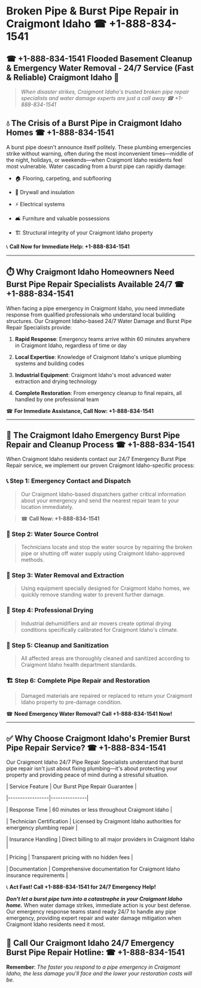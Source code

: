 # Broken Pipe & Burst Pipe Repair in Craigmont Idaho ☎ +1-888-834-1541  
## ☎ +1-888-834-1541 Flooded Basement Cleanup & Emergency Water Removal - 24/7 Service (Fast & Reliable) Craigmont Idaho 🚨  

> *When disaster strikes, Craigmont Idaho's trusted broken pipe repair specialists and water damage experts are just a call away ☎ +1-888-834-1541*  

## 💧 The Crisis of a Burst Pipe in Craigmont Idaho Homes ☎ +1-888-834-1541  

A burst pipe doesn't announce itself politely. These plumbing emergencies strike without warning, often during the most inconvenient times—middle of the night, holidays, or weekends—when Craigmont Idaho residents feel most vulnerable. Water cascading from a burst pipe can rapidly damage:  

* 🏠 Flooring, carpeting, and subflooring  
* 🧱 Drywall and insulation  
* ⚡ Electrical systems  
* 🛋️ Furniture and valuable possessions  
* 🏗️ Structural integrity of your Craigmont Idaho property  

📞 **Call Now for Immediate Help: +1-888-834-1541**  

---  

## ⏱️ Why Craigmont Idaho Homeowners Need Burst Pipe Repair Specialists Available 24/7 ☎ +1-888-834-1541  

When facing a pipe emergency in Craigmont Idaho, you need immediate response from qualified professionals who understand local building structures. Our Craigmont Idaho-based 24/7 Water Damage and Burst Pipe Repair Specialists provide:  

1. **Rapid Response**: Emergency teams arrive within 60 minutes anywhere in Craigmont Idaho, regardless of time or day  
2. **Local Expertise**: Knowledge of Craigmont Idaho's unique plumbing systems and building codes  
3. **Industrial Equipment**: Craigmont Idaho's most advanced water extraction and drying technology  
4. **Complete Restoration**: From emergency cleanup to final repairs, all handled by one professional team  

☎ **For Immediate Assistance, Call Now: +1-888-834-1541**  

---  

## 🔧 The Craigmont Idaho Emergency Burst Pipe Repair and Cleanup Process ☎ +1-888-834-1541  

When Craigmont Idaho residents contact our 24/7 Emergency Burst Pipe Repair service, we implement our proven Craigmont Idaho-specific process:  

### 📞 Step 1: Emergency Contact and Dispatch  
> Our Craigmont Idaho-based dispatchers gather critical information about your emergency and send the nearest repair team to your location immediately.  
> ☎ **Call Now: +1-888-834-1541**  

### 🚿 Step 2: Water Source Control  
> Technicians locate and stop the water source by repairing the broken pipe or shutting off water supply using Craigmont Idaho-approved methods.  

### 🌊 Step 3: Water Removal and Extraction  
> Using equipment specially designed for Craigmont Idaho homes, we quickly remove standing water to prevent further damage.  

### 💨 Step 4: Professional Drying  
> Industrial dehumidifiers and air movers create optimal drying conditions specifically calibrated for Craigmont Idaho's climate.  

### 🧼 Step 5: Cleanup and Sanitization  
> All affected areas are thoroughly cleaned and sanitized according to Craigmont Idaho health department standards.  

### 🏗️ Step 6: Complete Pipe Repair and Restoration  
> Damaged materials are repaired or replaced to return your Craigmont Idaho property to pre-damage condition.  

☎ **Need Emergency Water Removal? Call +1-888-834-1541 Now!**  

---  

## ✅ Why Choose Craigmont Idaho's Premier Burst Pipe Repair Service? ☎ +1-888-834-1541  

Our Craigmont Idaho 24/7 Pipe Repair Specialists understand that burst pipe repair isn't just about fixing plumbing—it's about protecting your property and providing peace of mind during a stressful situation.  

| Service Feature | Our Burst Pipe Repair Guarantee |  
|-----------------|---------------|  
| Response Time | 60 minutes or less throughout Craigmont Idaho |  
| Technician Certification | Licensed by Craigmont Idaho authorities for emergency plumbing repair |  
| Insurance Handling | Direct billing to all major providers in Craigmont Idaho |  
| Pricing | Transparent pricing with no hidden fees |  
| Documentation | Comprehensive documentation for Craigmont Idaho insurance requirements |  

📞 **Act Fast! Call +1-888-834-1541 for 24/7 Emergency Help!**  

***Don't let a burst pipe turn into a catastrophe in your Craigmont Idaho home.*** When water damage strikes, immediate action is your best defense. Our emergency response teams stand ready 24/7 to handle any pipe emergency, providing expert repair and water damage mitigation when Craigmont Idaho residents need it most.  

## 📱 Call Our Craigmont Idaho 24/7 Emergency Burst Pipe Repair Hotline: ☎ +1-888-834-1541  

**Remember**: *The faster you respond to a pipe emergency in Craigmont Idaho, the less damage you'll face and the lower your restoration costs will be.*